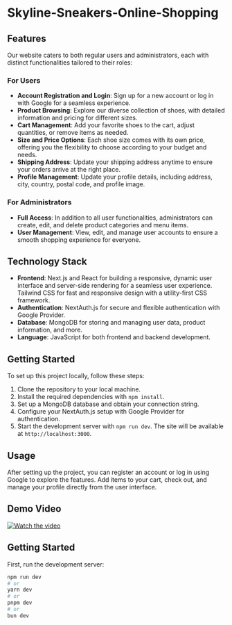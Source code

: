 # Skyline-Sneakers-Online-Shopping

## Features

Our website caters to both regular users and administrators, each with distinct functionalities tailored to their roles:

### For Users
- **Account Registration and Login**: Sign up for a new account or log in with Google for a seamless experience.
- **Product Browsing**: Explore our diverse collection of shoes, with detailed information and pricing for different sizes.
- **Cart Management**: Add your favorite shoes to the cart, adjust quantities, or remove items as needed.
- **Size and Price Options**: Each shoe size comes with its own price, offering you the flexibility to choose according to your budget and needs.
- **Shipping Address**: Update your shipping address anytime to ensure your orders arrive at the right place.
- **Profile Management**: Update your profile details, including address, city, country, postal code, and profile image.

### For Administrators
- **Full Access**: In addition to all user functionalities, administrators can create, edit, and delete product categories and menu items.
- **User Management**: View, edit, and manage user accounts to ensure a smooth shopping experience for everyone.

## Technology Stack

- **Frontend**: Next.js and React for building a responsive, dynamic user interface and server-side rendering for a seamless user experience. Tailwind CSS for fast and responsive design with a utility-first CSS framework.
- **Authentication**: NextAuth.js for secure and flexible authentication with Google Provider.
- **Database**: MongoDB for storing and managing user data, product information, and more.
- **Language**: JavaScript for both frontend and backend development.

## Getting Started

To set up this project locally, follow these steps:

1. Clone the repository to your local machine.
2. Install the required dependencies with `npm install`.
3. Set up a MongoDB database and obtain your connection string.
4. Configure your NextAuth.js setup with Google Provider for authentication.
5. Start the development server with `npm run dev`. The site will be available at `http://localhost:3000`.

## Usage

After setting up the project, you can register an account or log in using Google to explore the features. Add items to your cart, check out, and manage your profile directly from the user interface.

## Demo Video
[![Watch the video](https://img.youtube.com/vi/SiBWJATJXsc/maxresdefault.jpg)](https://www.youtube.com/watch?v=SiBWJATJXsc)

## Getting Started

First, run the development server:

```bash
npm run dev
# or
yarn dev
# or
pnpm dev
# or
bun dev
```
